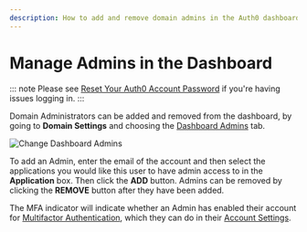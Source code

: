 ```yaml
---
description: How to add and remove domain admins in the Auth0 dashboard.
---
```

# Manage Admins in the Dashboard

::: note
Please see [Reset Your Auth0 Account Password](/tutorials/reset-account-password) if you're having issues logging in.
:::

Domain Administrators can be added and removed from the dashboard, by going to **Domain Settings** and choosing the [Dashboard Admins](${manage_url}/#/tenant/admins) tab.

![Change Dashboard Admins](/media/articles/tutorials/manage-admins.png)

To add an Admin, enter the email of the account and then select the applications you would like this user to have admin access to in the **Application** box. Then click the **ADD** button. Admins can be removed by clicking the **REMOVE** button after they have been added.

The MFA indicator will indicate whether an Admin has enabled their account for [Multifactor Authentication](/multifactor-authentication), which they can do in their [Account Settings](/dashboard-account-settings#multifactor).

